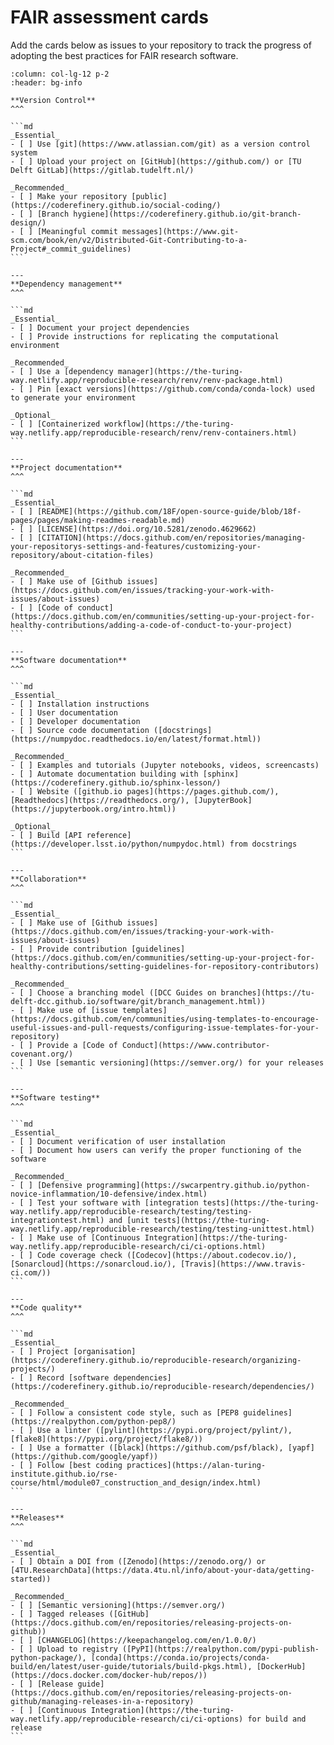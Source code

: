 # FAIR assessment cards

Add the cards below as issues to your repository to track the progress of adopting the best practices for FAIR research software.

````{panels}
:column: col-lg-12 p-2
:header: bg-info

**Version Control**
^^^

```md
_Essential_  
- [ ] Use [git](https://www.atlassian.com/git) as a version control system 
- [ ] Upload your project on [GitHub](https://github.com/) or [TU Delft GitLab](https://gitlab.tudelft.nl/)

_Recommended_  
- [ ] Make your repository [public](https://coderefinery.github.io/social-coding/)
- [ ] [Branch hygiene](https://coderefinery.github.io/git-branch-design/)
- [ ] [Meaningful commit messages](https://www.git-scm.com/book/en/v2/Distributed-Git-Contributing-to-a-Project#_commit_guidelines)
```

---
**Dependency management**
^^^

```md
_Essential_
- [ ] Document your project dependencies
- [ ] Provide instructions for replicating the computational environment

_Recommended_
- [ ] Use a [dependency manager](https://the-turing-way.netlify.app/reproducible-research/renv/renv-package.html)
- [ ] Pin [exact versions](https://github.com/conda/conda-lock) used to generate your environment

_Optional_
- [ ] [Containerized workflow](https://the-turing-way.netlify.app/reproducible-research/renv/renv-containers.html)
```

---
**Project documentation**
^^^

```md
_Essential_  
- [ ] [README](https://github.com/18F/open-source-guide/blob/18f-pages/pages/making-readmes-readable.md)
- [ ] [LICENSE](https://doi.org/10.5281/zenodo.4629662)
- [ ] [CITATION](https://docs.github.com/en/repositories/managing-your-repositorys-settings-and-features/customizing-your-repository/about-citation-files)

_Recommended_  
- [ ] Make use of [Github issues](https://docs.github.com/en/issues/tracking-your-work-with-issues/about-issues)
- [ ] [Code of conduct](https://docs.github.com/en/communities/setting-up-your-project-for-healthy-contributions/adding-a-code-of-conduct-to-your-project)
```

---
**Software documentation**
^^^

```md
_Essential_  
- [ ] Installation instructions
- [ ] User documentation
- [ ] Developer documentation
- [ ] Source code documentation ([docstrings](https://numpydoc.readthedocs.io/en/latest/format.html))

_Recommended_  
- [ ] Examples and tutorials (Jupyter notebooks, videos, screencasts)
- [ ] Automate documentation building with [sphinx](https://coderefinery.github.io/sphinx-lesson/)
- [ ] Website ([github.io pages](https://pages.github.com/), [Readthedocs](https://readthedocs.org/), [JupyterBook](https://jupyterbook.org/intro.html))

_Optional_  
- [ ] Build [API reference](https://developer.lsst.io/python/numpydoc.html) from docstrings
```

---
**Collaboration**
^^^

```md
_Essential_
- [ ] Make use of [Github issues](https://docs.github.com/en/issues/tracking-your-work-with-issues/about-issues)
- [ ] Provide contribution [guidelines](https://docs.github.com/en/communities/setting-up-your-project-for-healthy-contributions/setting-guidelines-for-repository-contributors)

_Recommended_
- [ ] Choose a branching model ([DCC Guides on branches](https://tu-delft-dcc.github.io/software/git/branch_management.html))
- [ ] Make use of [issue templates](https://docs.github.com/en/communities/using-templates-to-encourage-useful-issues-and-pull-requests/configuring-issue-templates-for-your-repository)
- [ ] Provide a [Code of Conduct](https://www.contributor-covenant.org/)
- [ ] Use [semantic versioning](https://semver.org/) for your releases
```

---
**Software testing**
^^^

```md
_Essential_
- [ ] Document verification of user installation
- [ ] Document how users can verify the proper functioning of the software

_Recommended_  
- [ ] [Defensive programming](https://swcarpentry.github.io/python-novice-inflammation/10-defensive/index.html)
- [ ] Test your software with [integration tests](https://the-turing-way.netlify.app/reproducible-research/testing/testing-integrationtest.html) and [unit tests](https://the-turing-way.netlify.app/reproducible-research/testing/testing-unittest.html)
- [ ] Make use of [Continuous Integration](https://the-turing-way.netlify.app/reproducible-research/ci/ci-options.html)
- [ ] Code coverage check ([Codecov](https://about.codecov.io/), [Sonarcloud](https://sonarcloud.io/), [Travis](https://www.travis-ci.com/))
```

---
**Code quality**
^^^

```md	
_Essential_
- [ ] Project [organisation](https://coderefinery.github.io/reproducible-research/organizing-projects/)
- [ ] Record [software dependencies](https://coderefinery.github.io/reproducible-research/dependencies/)

_Recommended_
- [ ] Follow a consistent code style, such as [PEP8 guidelines](https://realpython.com/python-pep8/)
- [ ] Use a linter ([pylint](https://pypi.org/project/pylint/), [flake8](https://pypi.org/project/flake8/))
- [ ] Use a formatter ([black](https://github.com/psf/black), [yapf](https://github.com/google/yapf))
- [ ] Follow [best coding practices](https://alan-turing-institute.github.io/rse-course/html/module07_construction_and_design/index.html)
```

---
**Releases**
^^^

```md
_Essential_  
- [ ] Obtain a DOI from ([Zenodo](https://zenodo.org/) or [4TU.ResearchData](https://data.4tu.nl/info/about-your-data/getting-started))

_Recommended_  
- [ ] [Semantic versioning](https://semver.org/)
- [ ] Tagged releases ([GitHub](https://docs.github.com/en/repositories/releasing-projects-on-github))
- [ ] [CHANGELOG](https://keepachangelog.com/en/1.0.0/)
- [ ] Upload to registry ([PyPI](https://realpython.com/pypi-publish-python-package/), [conda](https://conda.io/projects/conda-build/en/latest/user-guide/tutorials/build-pkgs.html), [DockerHub](https://docs.docker.com/docker-hub/repos/))
- [ ] [Release guide](https://docs.github.com/en/repositories/releasing-projects-on-github/managing-releases-in-a-repository)
- [ ] [Continuous Integration](https://the-turing-way.netlify.app/reproducible-research/ci/ci-options) for build and release
```

````    

